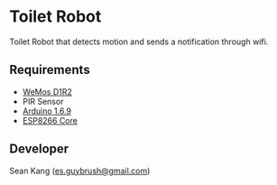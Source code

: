 # Toilet Robot
Toilet Robot that detects motion and sends a notification through wifi.

## Requirements
- [WeMos D1R2](http://www.wemos.cc/Products/d1_r2.html)
- PIR Sensor
- [Arduino 1.6.9](https://www.arduino.cc/)
- [ESP8266 Core](https://github.com/esp8266/Arduino)

## Developer
Sean Kang (<es.guybrush@gmail.com>)
